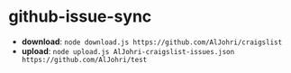 # github-issue-sync

- **download**: `node download.js https://github.com/AlJohri/craigslist`
- **upload**: `node upload.js AlJohri-craigslist-issues.json https://github.com/AlJohri/test`
